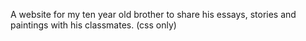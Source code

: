 A website for my ten year old brother to share his essays, stories and paintings with his classmates. (css only)
